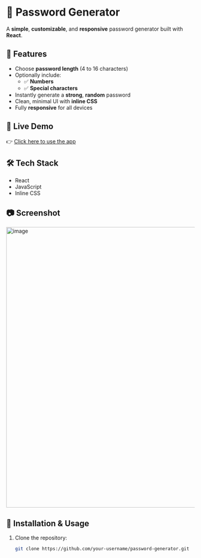 # 🔐 Password Generator

A **simple**, **customizable**, and **responsive** password generator built with **React**.

## 🌟 Features

- Choose **password length** (4 to 16 characters)
- Optionally include:
  - ✅ **Numbers**
  - ✅ **Special characters**
- Instantly generate a **strong**, **random** password
- Clean, minimal UI with **inline CSS**
- Fully **responsive** for all devices

## 🚀 Live Demo

👉 [Click here to use the app](https://passwords-generators-web.netlify.app/)

## 🛠️ Tech Stack

- React
- JavaScript
- Inline CSS

## 📷 Screenshot

<img width="1395" height="748" alt="image" src="https://github.com/user-attachments/assets/10ca6c63-1d3c-4da5-beb5-a7db3ef8b8dd" />


## 📁 Installation & Usage

1. Clone the repository:
   ```bash
   git clone https://github.com/your-username/password-generator.git
